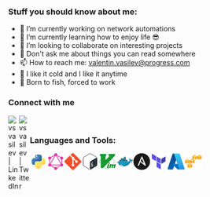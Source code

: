 ### Stuff you should know about me:

- 🔭 I’m currently working on network automations
- 🌱 I’m currently learning how to enjoy life :sunglasses:
- 👯 I’m looking to collaborate on interesting projects
- 💬 Don't ask me about things you can read somewhere
- 📫 How to reach me: valentin.vasilev@progress.com
- :beer: I like it cold and I like it anytime
- :fishing_pole_and_fish: Born to fish, forced to work

### Connect with me

[<img align="left" alt="vsvasilev | LinkedIn" width="22px" src="https://cdn.jsdelivr.net/npm/simple-icons@v3/icons/linkedin.svg" />][linkedin]
[<img align="left" alt="vsvasilev | Twitter" width="22px" src="https://cdn.jsdelivr.net/npm/simple-icons@v3/icons/twitter.svg" />][twitter]

<br />

### Languages and Tools:

<img align="left" alt="python" width="35px" src="https://github.com/devicons/devicon/blob/master/icons/python/python-original.svg" />
<img align="left" alt="graphql" width="35px" src="https://github.com/devicons/devicon/blob/master/icons/graphql/graphql-plain.svg" />
<img align="left" alt="git" width="35px" src="https://github.com/devicons/devicon/blob/master/icons/git/git-original.svg" />
<img align="left" alt="shell" width="35px" src="https://github.com/devicons/devicon/blob/master/icons/bash/bash-original.svg" />
<img align="left" alt="vim" width="35px" src="https://github.com/devicons/devicon/blob/master/icons/vim/vim-plain.svg" />
<img align="left" alt="docker" width="35px" src="https://github.com/devicons/devicon/blob/master/icons/docker/docker-original.svg" />
<img align="left" alt="ansible" width="35px" src="https://github.com/devicons/devicon/blob/master/icons/ansible/ansible-original.svg" />
<img align="left" alt="terraform" width="35px" src="https://github.com/devicons/devicon/blob/master/icons/terraform/terraform-original.svg" />
<img align="left" alt="azure" width="35px" src="https://github.com/devicons/devicon/blob/master/icons/azure/azure-original.svg" />
<img align="left" alt="aws" width="35px" src="https://github.com/devicons/devicon/blob/master/icons/amazonwebservices/amazonwebservices-original.svg" />

<br />
<br />


[twitter]: https://twitter.com/vsvasilev
[linkedin]: https://linkedin.com/in/valentinvasilev
